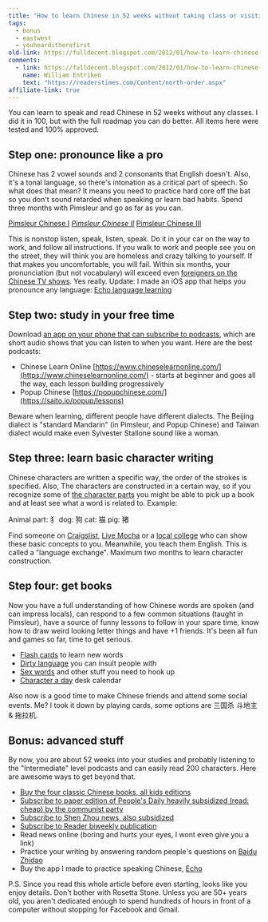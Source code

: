 ```yaml
---
title: "How to learn Chinese in 52 weeks without taking class or visiting China"
tags:
  - bonus
  - eastwest
  - youhearditherefirst
old-link: https://fulldecent.blogspot.com/2012/01/how-to-learn-chinese-in-52-weeks.html
comments:
  - link: https://fulldecent.blogspot.com/2012/01/how-to-learn-chinese-in-52-weeks.html#comment-6720756523492889511
    name: William Entriken
    text: "https://readerstimes.com/Content/north-order.aspx"
affiliate-link: true
---
```


You can learn to speak and read Chinese in 52 weeks without any classes. I did it in 100, but with the full roadmap you can do better. All items here were tested and 100% approved.

## Step one: pronounce like a pro

Chinese has 2 vowel sounds and 2 consonants that English doesn't. Also, it's a tonal language, so there's intonation as a critical part of speech. So what does that mean? It means you need to practice hard core off the bat so you don't sound retarded when speaking or learn bad habits. Spend three months with Pimsleur and go as far as you can.

[Pimsleur Chinese I](https://www.amazon.com/o/ASIN/0671790617/ref=nosim/phor-20) *[Pimsleur Chinese II](https://www.amazon.com/o/ASIN/0743506618/ref=nosim/phor-20)* [Pimsleur Chinese III](https://www.amazon.com/o/ASIN/0743525469/ref=nosim/phor-20)

This is nonstop listen, speak, listen, speak. Do it in your car on the way to work, and follow all instructions. If you walk to work and people see you on the street, they will think you are homeless and crazy talking to yourself. If that makes you uncomfortable, you will fail. Within six months, your pronunciation (but not vocabulary) will exceed even [foreigners on the Chinese TV shows](https://video.baidu.com/v?word=%B7%C7%B3%CF%CE%F0%C8%C5+%22%CD%E2%B9%FA%C8%CB%22&ct=301989888&rn=20&pn=0&db=0&s=0&fbl=800). Yes really. Update: I made an iOS app that helps you pronounce any language: [Echo language learning](https://learnwithecho.com/)

## Step two: study in your free time

Download [an app on your phone that can subscribe to podcasts](https://podcaster.fm/), which are short audio shows that you can listen to when you want. Here are the best podcasts:

- Chinese Learn Online [https://www.chineselearnonline.com/](https://www.chineselearnonline.com/) - starts at beginner and goes all the way, each lesson building progressively
- Popup Chinese [https://popupchinese.com/](https://saito.io/popup/lessons)

Beware when learning, different people have different dialects. The Beijing dialect is "standard Mandarin" (in Pimsleur, and Popup Chinese) and Taiwan dialect would make even Sylvester Stallone sound like a woman.

## Step three: learn basic character writing

Chinese characters are written a specific way, the order of the strokes is specified. Also, The characters are constructed in a certain way, so if you recognize some of [the character parts](https://xh.5156edu.com/page/18315.html) you might be able to pick up a book and at least see what a word is related to. Example:

Animal part: 犭 dog: 狗 cat: 猫 pig: 猪

Find someone on [Craigslist](https://craigslist.org/), [Live Mocha](https://www.livemocha.com/) or a [local college](https://maps.google.com/maps?q=colleges+near+me&um=1&ie=UTF-8&hl=en&sa=N&tab=wl) who can show these basic concepts to you. Meanwhile, you teach them English. This is called a "language exchange". Maximum two months to learn character construction.

## Step four: get books

Now you have a full understanding of how Chinese words are spoken (and can impress locals), can respond to a few common situations (taught in Pimsleur), have a source of funny lessons to follow in your spare time, know how to draw weird looking letter things and have +1 friends. It's been all fun and games so far, time to get serious.

- [Flash cards](https://www.amazon.com/o/ASIN/0804833613/ref=nosim/phor-20) to learn new words
- [Dirty language](https://rcm.amazon.com/o/ASIN/1569757275/ref=nosim/phor-20) you can insult people with
- [Sex words](https://www.amazon.com/o/ASIN/0804833907/ref=nosim/phor-20) and other stuff you need to hook up
- [Character a day](https://www.amazon.com/o/ASIN/0804833885/ref=nosim/phor-20) desk calendar

Also now is a good time to make Chinese friends and attend some social events. Me? I took it down by playing cards, some options are 三国杀 斗地主 & 拖拉机.

## Bonus: advanced stuff

By now, you are about 52 weeks into your studies and probably listening to the "Intermediate" level podcasts and can easily read 200 characters. Here are awesome ways to get beyond that.

- [Buy the four classic Chinese books, all kids editions](https://www.amazon.cn/%E5%9B%9B%E5%A4%A7%E5%90%8D%E8%91%97%E5%84%BF%E7%AB%A5%E7%89%88-%E8%A5%BF%E6%B8%B8%E8%AE%B0-%E5%90%B4%E6%89%BF%E6%81%A9/dp/B001U9SKG6/ref=sr_1_3?ie=UTF8&qid=1326415651&sr=8-3)
- [Subscribe to paper edition of People's Daily heavily subsidized (read: cheap) by the communist party](https://new.chinesehighway.com/content/baoZhiZaZhi2.do)
- [Subscribe to Shen Zhou news, also subsidized](https://new.chinesehighway.com/content/baoZhiZaZhi1.do)
- [Subscribe to Reader biweekly publication](https://readerstimes.com/Content/order_main.aspx)
- Read news online (boring and hurts your eyes, I wont even give you a link)
- Practice your writing by answering random people's questions on [Baidu Zhidao](https://zhidao.baidu.com/)
- Buy the app I made to practice speaking Chinese, [Echo](https://learnwithecho.com/)

P.S. Since you read this whole article before even starting, looks like you enjoy details. Don't bother with Rosetta Stone. Unless you are 50+ years old, you aren't dedicated enough to spend hundreds of hours in front of a computer without stopping for Facebook and Gmail.
